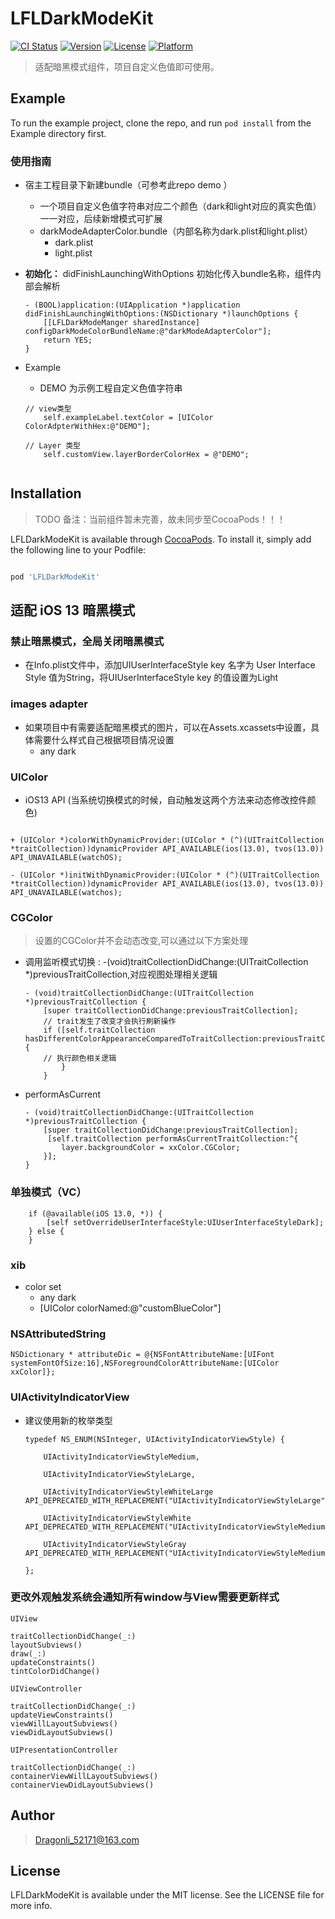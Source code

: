 # LFLDarkModeKit

[![CI Status](https://img.shields.io/travis/DevDragonli/LFLDarkModeKit.svg?style=flat)](https://travis-ci.org/DevDragonli/LFLDarkModeKit)
[![Version](https://img.shields.io/cocoapods/v/LFLDarkModeKit.svg?style=flat)](https://cocoapods.org/pods/LFLDarkModeKit)
[![License](https://img.shields.io/cocoapods/l/LFLDarkModeKit.svg?style=flat)](https://cocoapods.org/pods/LFLDarkModeKit)
[![Platform](https://img.shields.io/cocoapods/p/LFLDarkModeKit.svg?style=flat)](https://cocoapods.org/pods/LFLDarkModeKit)

> 适配暗黑模式组件，项目自定义色值即可使用。

## Example

To run the example project, clone the repo, and run `pod install` from the 
Example directory first.

### 使用指南

- 宿主工程目录下新建bundle（可参考此repo demo ）
	- 一个项目自定义色值字符串对应二个颜色（dark和light对应的真实色值）一一对应，后续新增模式可扩展
	-  darkModeAdapterColor.bundle（内部名称为dark.plist和light.plist）
		- dark.plist
		-  light.plist
- **初始化：** didFinishLaunchingWithOptions 初始化传入bundle名称，组件内部会解析

	```
	- (BOOL)application:(UIApplication *)application didFinishLaunchingWithOptions:(NSDictionary *)launchOptions {
	    [[LFLDarkModeManger sharedInstance] configDarkModeColorBundleName:@"darkModeAdapterColor"];
	    return YES;
	}
	```
- Example  
	- DEMO 为示例工程自定义色值字符串

	```
	// view类型
	    self.exampleLabel.textColor = [UIColor ColorAdpterWithHex:@"DEMO"];
	    
	// Layer 类型
	    self.customView.layerBorderColorHex = @"DEMO";
	    
	```


## Installation

> TODO 备注：当前组件暂未完善，故未同步至CocoaPods！！！

LFLDarkModeKit is available through [CocoaPods](https://cocoapods.org). To install it, simply add the following line to your Podfile:

```ruby

pod 'LFLDarkModeKit'

```

## 适配 iOS 13 暗黑模式

### 禁止暗黑模式，全局关闭暗黑模式

- 在Info.plist文件中，添加UIUserInterfaceStyle key 名字为 User Interface Style 值为String，将UIUserInterfaceStyle key 的值设置为Light

### images adapter

- 如果项目中有需要适配暗黑模式的图片，可以在Assets.xcassets中设置，具体需要什么样式自己根据项目情况设置
	- any dark 

### UIColor

- iOS13 API (当系统切换模式的时候，自动触发这两个方法来动态修改控件颜色)

```

+ (UIColor *)colorWithDynamicProvider:(UIColor * (^)(UITraitCollection *traitCollection))dynamicProvider API_AVAILABLE(ios(13.0), tvos(13.0)) API_UNAVAILABLE(watchOS);

- (UIColor *)initWithDynamicProvider:(UIColor * (^)(UITraitCollection *traitCollection))dynamicProvider API_AVAILABLE(ios(13.0), tvos(13.0)) API_UNAVAILABLE(watchos);

```
### CGColor 
> 设置的CGColor并不会动态改变,可以通过以下方案处理

- 调用监听模式切换 : -(void)traitCollectionDidChange:(UITraitCollection *)previousTraitCollection,对应视图处理相关逻辑

	```
	- (void)traitCollectionDidChange:(UITraitCollection *)previousTraitCollection {
	    [super traitCollectionDidChange:previousTraitCollection];
	    // trait发生了改变才会执行刷新操作
	    if ([self.traitCollection hasDifferentColorAppearanceComparedToTraitCollection:previousTraitCollection]) {
	    // 执行颜色相关逻辑
	    	}
	    }

	```
- performAsCurrent
	
	```
	- (void)traitCollectionDidChange:(UITraitCollection *)previousTraitCollection {
	    [super traitCollectionDidChange:previousTraitCollection];
	     [self.traitCollection performAsCurrentTraitCollection:^{
	        layer.backgroundColor = xxColor.CGColor;
	    }];
	}
	
	```

### 单独模式（VC）

```
	if (@available(iOS 13.0, *)) {
        [self setOverrideUserInterfaceStyle:UIUserInterfaceStyleDark];
    } else {
    }
```
### xib
- color set 
	- any dark 
	- [UIColor colorNamed:@"customBlueColor"] 

### NSAttributedString

```
NSDictionary * attributeDic = @{NSFontAttributeName:[UIFont systemFontOfSize:16],NSForegroundColorAttributeName:[UIColor xxColor]};

```

### UIActivityIndicatorView

- 建议使用新的枚举类型

	```
	typedef NS_ENUM(NSInteger, UIActivityIndicatorViewStyle) {

	    UIActivityIndicatorViewStyleMedium,
	
	    UIActivityIndicatorViewStyleLarge,
	
	    UIActivityIndicatorViewStyleWhiteLarge API_DEPRECATED_WITH_REPLACEMENT("UIActivityIndicatorViewStyleLarge",
	
	    UIActivityIndicatorViewStyleWhite API_DEPRECATED_WITH_REPLACEMENT("UIActivityIndicatorViewStyleMedium",
	
	    UIActivityIndicatorViewStyleGray API_DEPRECATED_WITH_REPLACEMENT("UIActivityIndicatorViewStyleMedium",
	
	};
	
	```

### 更改外观触发系统会通知所有window与View需要更新样式

```
UIView

traitCollectionDidChange(_:)
layoutSubviews()
draw(_:)
updateConstraints()
tintColorDidChange()

UIViewController

traitCollectionDidChange(_:)
updateViewConstraints()
viewWillLayoutSubviews()
viewDidLayoutSubviews()

UIPresentationController

traitCollectionDidChange(_:)
containerViewWillLayoutSubviews()
containerViewDidLayoutSubviews()

```

## Author

> Dragonli_52171@163.com

## License

LFLDarkModeKit is available under the MIT license. See the LICENSE file for more info.

